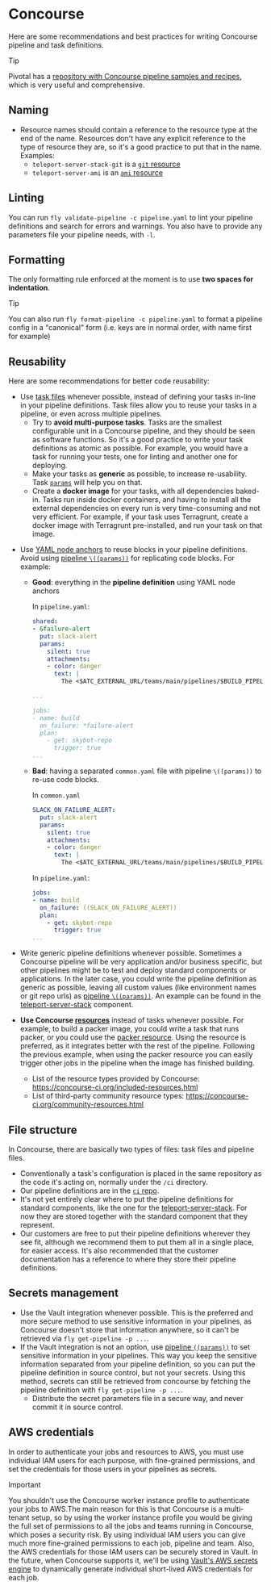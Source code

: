 # Concourse

Here are some recommendations and best practices for writing Concourse pipeline and task definitions.

> [!TIP]
> Pivotal has a [repository with Concourse pipeline samples and recipes](https://github.com/pivotalservices/concourse-pipeline-samples), which is very useful and comprehensive.

## Naming

* Resource names should contain a reference to the resource type at the end of the name. Resources don't have any explicit reference to the type of resource they are, so it's a good practice to put that in the name. Examples:
  * `teleport-server-stack-git` is a [`git` resource](https://github.com/concourse/git-resource)
  * `teleport-server-ami` is an [`ami` resource](https://github.com/jdub/ami-resource)

## Linting

You can run `fly validate-pipeline -c pipeline.yaml` to lint your pipeline definitions and search for errors and warnings. You also have to provide any parameters file your pipeline needs, with `-l`.

## Formatting

The only formatting rule enforced at the moment is to use **two spaces for indentation**.

> [!TIP]
> You can also run `fly format-pipeline -c pipeline.yaml` to format a pipeline config in a "canonical" form (i.e. keys are in normal order, with name first for example)

## Reusability

Here are some recommendations for better code reusability:

* Use [task files](https://concourse-ci.org/tasks.html) whenever possible, instead of defining your tasks in-line in your pipeline definitions. Task files allow you to reuse your tasks in a pipeline, or even across multiple pipelines.
  * Try to **avoid multi-purpose tasks**. Tasks are the smallest configurable unit in a Concourse pipeline, and they should be seen as software functions. So it's a good practice to write your task definitions as atomic as possible. For example, you would have a task for running your tests, one for linting and another one for deploying.
  * Make your tasks as **generic** as possible, to increase re-usability. Task [`params`](https://concourse-ci.org/tasks.html#task-params) will help you on that.
  * Create a **docker image** for your tasks, with all dependencies baked-in. Tasks run inside docker containers, and having to install all the external dependencies on every run is very time-consuming and not very efficient. For example, if your task uses Terragrunt, create a docker image with Terragrunt pre-installed, and run your task on that image.
<!-- TODO change to ghcr terragrunt image once skyscrapers/platform#1188 is completed -->
* Use [YAML node anchors](https://en.wikipedia.org/wiki/YAML#Advanced_components) to reuse blocks in your pipeline definitions. Avoid using [pipeline `\((params))`](https://concourse-ci.org/setting-pipelines.html) for replicating code blocks. For example:
  * **Good**: everything in the **pipeline definition** using YAML node anchors

    In `pipeline.yaml`:

    ```yaml
    shared:
    - &failure-alert
      put: slack-alert
      params:
        silent: true
        attachments:
        - color: danger
          text: |
            The <$ATC_EXTERNAL_URL/teams/main/pipelines/$BUILD_PIPELINE_NAME/jobs/$BUILD_JOB_NAME/builds/$BUILD_NAME|$BUILD_PIPELINE_NAME - $BUILD_JOB_NAME> job failed!

    ...

    jobs:
    - name: build
      on_failure: *failure-alert
      plan:
        - get: skybot-repo
          trigger: true
    ...
    ```

  * **Bad**: having a separated `common.yaml` file with pipeline `\((params))` to re-use code blocks.

    In `common.yaml`

    ```yaml
    SLACK_ON_FAILURE_ALERT:
      put: slack-alert
      params:
        silent: true
        attachments:
        - color: danger
          text: |
            The <$ATC_EXTERNAL_URL/teams/main/pipelines/$BUILD_PIPELINE_NAME/jobs/$BUILD_JOB_NAME/builds/$BUILD_NAME|$BUILD_PIPELINE_NAME - $BUILD_JOB_NAME> job failed!
    ```

    In `pipeline.yaml`:

    ```yaml
    jobs:
    - name: build
      on_failure: ((SLACK_ON_FAILURE_ALERT))
      plan:
        - get: skybot-repo
          trigger: true
    ...
    ```

* Write generic pipeline definitions whenever possible. Sometimes a Concourse pipeline will be very application and/or business specific, but other pipelines might be to test and deploy standard components or applications. In the later case, you could write the pipeline definition as generic as possible, leaving all custom values (like environment names or git repo urls) as [pipeline `\((params))`](https://concourse-ci.org/setting-pipelines.html). An example can be found in the [teleport-server-stack](https://github.com/skyscrapers/teleport-server-stack#concourse-pipeline) component.
* **Use Concourse [resources](https://concourse-ci.org/resources.html)** instead of tasks whenever possible. For example, to build a packer image, you could write a task that runs packer, or you could use the [packer resource](https://github.com/jdub/packer-resource). Using the resource is preferred, as it integrates better with the rest of the pipeline. Following the previous example, when using the packer resource you can easily trigger other jobs in the pipeline when the image has finished building.
  * List of the resource types provided by Concourse: <https://concourse-ci.org/included-resources.html>
  * List of third-party community resource types: <https://concourse-ci.org/community-resources.html>

## File structure

In Concourse, there are basically two types of files: task files and pipeline files.

* Conventionally a task's configuration is placed in the same repository as the code it's acting on, normally under the `/ci` directory.
* Our pipeline definitions are in the [`ci` repo](https://github.com/skyscrapers/ci).
* It's not yet entirely clear where to put the pipeline definitions for standard components, like the one for the [teleport-server-stack](https://github.com/skyscrapers/teleport-server-stack#concourse-pipeline). For now they are stored together with the standard component that they represent.
* Our customers are free to put their pipeline definitions wherever they see fit, although we recommend them to put them all in a single place, for easier access. It's also recommended that the customer documentation has a reference to where they store their pipeline definitions.

## Secrets management

* Use the Vault integration whenever possible. This is the preferred and more secure method to use sensitive information in your pipelines, as Concourse doesn't store that information anywhere, so it can't be retrieved via `fly get-pipeline -p ...`.
* If the Vault integration is not an option, use [pipeline `((params))`](https://concourse-ci.org/setting-pipelines.html) to set sensitive information in your pipelines. This way you keep the sensitive information separated from your pipeline definition, so you can put the pipeline definition in source control, but not your secrets. Using this method, secrets can still be retrieved from concourse by fetching the pipeline definition with `fly get-pipeline -p ...`.
  * Distribute the secret parameters file in a secure way, and never commit it in source control.

## AWS credentials

In order to authenticate your jobs and resources to AWS, you must use individual IAM users for each purpose, with fine-grained permissions, and set the credentials for those users in your pipelines as secrets.

> [!IMPORTANT]
> You shouldn't use the Concourse worker instance profile to authenticate your jobs to AWS.The main reason for this is that Concourse is a multi-tenant setup, so by using the worker instance profile you would be giving the full set of permissions to all the jobs and teams running in Concourse, which poses a security risk. By using individual IAM users you can give much more fine-grained permissions to each job, pipeline and team.
> Also, the AWS credentials for those IAM users can be securely stored in Vault. In the future, when Concourse supports it, we'll be using [Vault's AWS secrets engine](https://www.vaultproject.io/docs/secrets/aws/index.html) to dynamically generate individual short-lived AWS credentials for each job.
